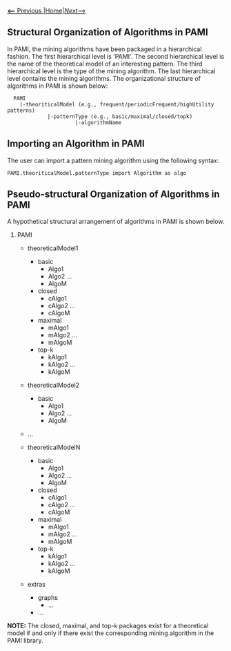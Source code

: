 [__<--__ Previous ](installation.html)|[Home](organization.html)|[_Next_-->](transactionalDatabase.html)

## Structural Organization  of Algorithms in PAMI

In PAMI, the mining algorithms have been packaged in a hierarchical fashion. The first hierarchical level is 'PAMI'.
The second hierarchical level is the name of the theoretical model of an interesting pattern. The third hierarchical level is the type of the mining algorithm.
The last hierarchical level contains the mining algorithms. The organizational structure of algorithms in PAMI is shown below:

      PAMI
        |-theoriticalModel (e.g., frequent/periodicFrequent/highUtility patterns)
                 |-patternType (e.g., basic/maximal/closed/topk)
                          |-algorithmName
                          

## Importing an Algorithm in PAMI

The user can import a pattern mining algorithm using the following syntax:

    PAMI.theoriticalModel.patternType import Algorithm as algo


## Pseudo-structural Organization of Algorithms in PAMI
A hypothetical structural arrangement of algorithms in PAMI is shown below.

1. PAMI
    * theoreticalModel1
        * basic
            * Algo1
            * Algo2
              ...
            * AlgoM
        * closed
            * cAlgo1
            * cAlgo2 ...
            * cAlgoM
        * maximal
            * mAlgo1
            * mAlgo2 ...
            * mAlgoM
        * top-k
            * kAlgo1
            * kAlgo2 ...
            * kAlgoM
    * theoreticalModel2
        * basic
            * Algo1
            * Algo2
              ...
            * AlgoM

    * ...
    * theoreticalModelN
        * basic
            * Algo1
            * Algo2
              ...
            * AlgoM
        * closed
            * cAlgo1
            * cAlgo2 ...
            * cAlgoM
        * maximal
            * mAlgo1
            * mAlgo2 ...
            * mAlgoM
        * top-k
            * kAlgo1
            * kAlgo2 ...
            * kAlgoM
    * extras
      * graphs
        * ...
      * ...

**NOTE:**  The  closed, maximal, and top-k packages exist for a theoretical model if and only if there exist the corresponding mining algorithm in the PAMI library. 
